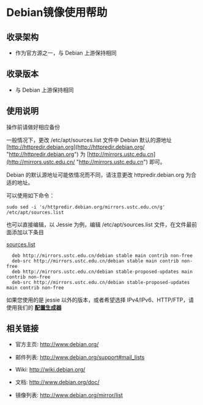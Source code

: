 ---
---

# Debian镜像使用帮助

## 收录架构

  + 作为官方源之一，与 Debian 上游保持相同

## 收录版本

  + 与 Debian 上游保持相同

## 使用说明

操作前请做好相应备份 

一般情况下，更改 /etc/apt/sources.list 文件中 Debian 默认的源地址 [http://httpredir.debian.org](http://httpredir.debian.org/ "http://httpredir.debian.org") 为 [http://mirrors.ustc.edu.cn](http://mirrors.ustc.edu.cn/ "http://mirrors.ustc.edu.cn") 即可。 

Debian 的默认源地址可能依情况而不同，请注意更改 httpredir.debian.org 为合适的地址。 

可以使用如下命令： 

    
    
    sudo sed -i 's/httpredir.debian.org/mirrors.ustc.edu.cn/g' /etc/apt/sources.list

也可以直接编辑，以 Jessie 为例，编辑 /etc/apt/sources.list 文件，在文件最前面添加以下条目 

[sources.list](../../_export/code/mirrors/help/sources435f.list?codeblock=0 "下载片段")

    
    
    
      deb http://mirrors.ustc.edu.cn/debian stable main contrib non-free
      deb-src http://mirrors.ustc.edu.cn/debian stable main contrib non-free
      deb http://mirrors.ustc.edu.cn/debian stable-proposed-updates main contrib non-free
      deb-src http://mirrors.ustc.edu.cn/debian stable-proposed-updates main contrib non-free

如果您使用的是 jessie 以外的版本，或者希望选择 IPv4/IPv6、HTTP/FTP，请使用我们的 **[配置生成器](https://mirrors.ustc.edu.cn/repogen/ "https://mirrors.ustc.edu.cn/repogen/")**

## 相关链接

  + 官方主页: <http://www.debian.org/>   

  + 邮件列表: <http://www.debian.org/support#mail_lists>   

  + Wiki: <http://wiki.debian.org/>   

  + 文档: <http://www.debian.org/doc/>   

  + 镜像列表: <http://www.debian.org/mirror/list>   
